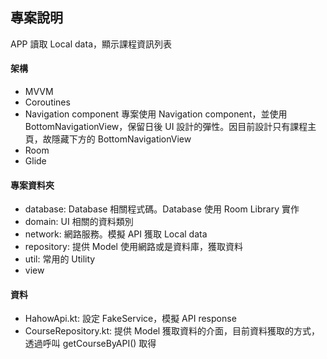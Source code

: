 
## 專案說明
APP 讀取 Local data，顯示課程資訊列表

#### 架構
- MVVM
- Coroutines
- Navigation component
專案使用 Navigation component，並使用 BottomNavigationView，保留日後 UI 設計的彈性。因目前設計只有課程主頁，故隱藏下方的 BottomNavigationView
- Room
- Glide

#### 專案資料夾
- database: Database 相關程式碼。Database 使用 Room Library 實作
- domain: UI 相關的資料類別
- network: 網路服務。模擬 API 獲取 Local data
- repository: 提供 Model 使用網路或是資料庫，獲取資料
- util: 常用的 Utility
- view

#### 資料
- HahowApi.kt: 設定 FakeService，模擬 API response
- CourseRepository.kt: 提供 Model 獲取資料的介面，目前資料獲取的方式，透過呼叫 getCourseByAPI() 取得
